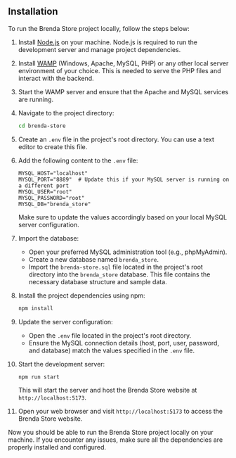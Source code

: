 ## Installation

To run the Brenda Store project locally, follow the steps below:

1. Install [Node.js](https://nodejs.org) on your machine. Node.js is required to run the development server and manage project dependencies.

2. Install [WAMP](https://sourceforge.net/projects/wampserver/) (Windows, Apache, MySQL, PHP) or any other local server environment of your choice. This is needed to serve the PHP files and interact with the backend.

3. Start the WAMP server and ensure that the Apache and MySQL services are running.

4. Navigate to the project directory:

   ```bash
   cd brenda-store
   ```

5. Create an `.env` file in the project's root directory. You can use a text editor to create this file.

6. Add the following content to the `.env` file:

   ```plaintext
   MYSQL_HOST="localhost"
   MYSQL_PORT="8889"  # Update this if your MySQL server is running on a different port
   MYSQL_USER="root"
   MYSQL_PASSWORD="root"
   MYSQL_DB="brenda_store"
   ```

   Make sure to update the values accordingly based on your local MySQL server configuration.

7. Import the database:

   - Open your preferred MySQL administration tool (e.g., phpMyAdmin).
   - Create a new database named `brenda_store`.
   - Import the `brenda-store.sql` file located in the project's root directory into the `brenda_store` database. This file contains the necessary database structure and sample data.

8. Install the project dependencies using npm:

   ```bash
   npm install
   ```

9. Update the server configuration:

   - Open the `.env` file located in the project's root directory.
   - Ensure the MySQL connection details (host, port, user, password, and database) match the values specified in the `.env` file.

10. Start the development server:

    ```bash
    npm run start
    ```

    This will start the server and host the Brenda Store website at `http://localhost:5173`.

11. Open your web browser and visit `http://localhost:5173` to access the Brenda Store website.

Now you should be able to run the Brenda Store project locally on your machine. If you encounter any issues, make sure all the dependencies are properly installed and configured.
